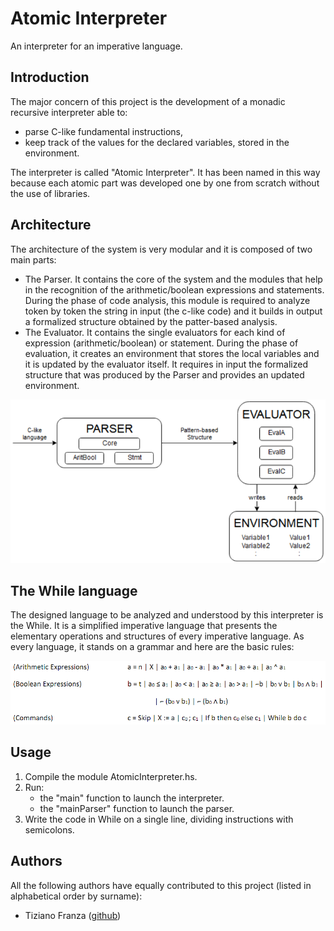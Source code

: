 # Atomic Interpreter

An interpreter for an imperative language.

## Introduction
The major concern of this project is the development of a monadic recursive interpreter able to:

* parse C-like fundamental instructions,
* keep track of the values for the declared variables, stored in the environment.

The interpreter is called "Atomic Interpreter". It has been named in this way because each atomic part was developed one by one from scratch without the use of libraries.

## Architecture
The architecture of the system is very modular and it is composed of two main parts:
* The Parser. It contains the core of the system and the modules that help in the recognition of the arithmetic/boolean expressions and statements. During the phase of code analysis, this module is required to analyze token by token the string in input (the c-like code) and it builds in output a formalized structure obtained by the patter-based analysis.
* The Evaluator. It contains the single evaluators for each kind of expression (arithmetic/boolean) or statement. During the phase of evaluation, it creates an environment that stores the local variables and it is updated by the evaluator itself. It requires in input the formalized structure that was produced by the Parser and provides an updated environment.

![architecture](Res/architecture.png)

## The While language

The designed language to be analyzed and understood by this interpreter is the While. It is a simplified imperative language that presents the elementary operations and structures of every imperative language. As every language, it stands on a grammar and here are the basic rules:

![grammar](Res/grammar.png)

## Usage

1. Compile the module AtomicInterpreter.hs.
2. Run: 
   * the "main" function to launch the interpreter.
   * the "mainParser" function to launch the parser.
3. Write the code in While on a single line, dividing instructions with semicolons.

## Authors

All the following authors have equally contributed to this project (listed in alphabetical order by surname):

- Tiziano Franza ([github](https://github.com/frantiz96))
